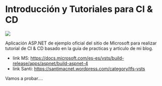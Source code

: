 # Introducción y Tutoriales para CI & CD

![](https://santimacnet.files.wordpress.com/2018/03/vsts-logo1.png)

Aplicación ASP.NET de ejemplo oficial del sitio de Microsoft para realizar tutorial de CI & CD basado en la guia de practicas y articulo de mi blog.

- link MS: https://docs.microsoft.com/es-es/vsts/build-release/apps/aspnet/build-aspnet-4
- link Santi: https://santimacnet.wordpress.com/category/tfs-vsts

Vamos a probar....
